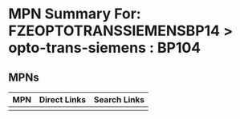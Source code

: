 



# MPN Summary For: FZEOPTOTRANSSIEMENSBP14 > opto-trans-siemens : BP104

## MPNs
  

|MPN|Direct Links|Search Links|
| :--- | :--- | :--- |
||||
